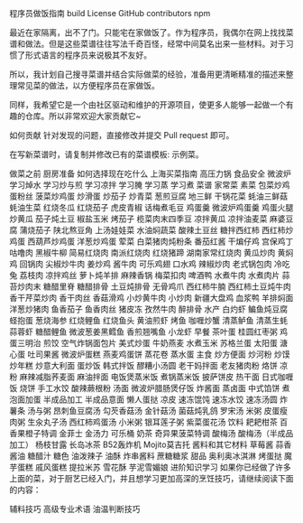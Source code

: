 程序员做饭指南
build License GitHub contributors npm

最近在家隔离，出不了门。只能宅在家做饭了。作为程序员，我偶尔在网上找找菜谱和做法。但是这些菜谱往往写法千奇百怪，经常中间莫名出来一些材料。对于习惯了形式语言的程序员来说极其不友好。

所以，我计划自己搜寻菜谱并结合实际做菜的经验，准备用更清晰精准的描述来整理常见菜的做法，以方便程序员在家做饭。

同样，我希望它是一个由社区驱动和维护的开源项目，使更多人能够一起做一个有趣的仓库。所以非常欢迎大家贡献它~

如何贡献
针对发现的问题，直接修改并提交 Pull request 即可。

在写新菜谱时，请复制并修改已有的菜谱模板: 示例菜。

做菜之前
厨房准备
如何选择现在吃什么
上海买菜指南
高压力锅
食品安全
微波炉
学习焯水
学习炒与煎
学习凉拌
学习腌
学习蒸
学习煮
菜谱
家常菜
素菜
包菜炒鸡蛋粉丝
菠菜炒鸡蛋
炒滑蛋
炒茄子
炒青菜
葱煎豆腐
地三鲜
干锅花菜
蚝油三鲜菇
蚝油生菜
红烧冬瓜
红烧茄子
虎皮青椒
话梅煮毛豆
鸡蛋羹
微波炉鸡蛋羹
鸡蛋火腿炒黄瓜
茄子炖土豆
椒盐玉米
烤茄子
榄菜肉末四季豆
凉拌黄瓜
凉拌油麦菜
麻婆豆腐
蒲烧茄子
陕北熬豆角
上汤娃娃菜
水油焖蔬菜
酸辣土豆丝
糖拌西红柿
西红柿炒鸡蛋
西葫芦炒鸡蛋
洋葱炒鸡蛋
荤菜
白菜猪肉炖粉条
番茄红酱
干煸仔鸡
宫保鸡丁
咕噜肉
黑椒牛柳
简易红烧肉
南派红烧肉
红烧猪蹄
湖南家常红烧肉
黄瓜炒肉
黄焖鸡
回锅肉
尖椒炒牛肉
姜炒鸡
酱牛肉
可乐鸡翅
口水鸡
辣椒炒肉
老式锅包肉
冷吃兔
荔枝肉
凉拌鸡丝
萝卜炖羊排
麻辣香锅
梅菜扣肉
啤酒鸭
水煮牛肉
水煮肉片
蒜苔炒肉末
糖醋里脊
糖醋排骨
土豆炖排骨
无骨鸡爪
西红柿牛腩
西红柿土豆炖牛肉
香干芹菜炒肉
香干肉丝
香菇滑鸡
小炒黄牛肉
小炒肉
新疆大盘鸡
血浆鸭
羊排焖面
洋葱炒猪肉
鱼香茄子
鱼香肉丝
猪皮冻
孜然牛肉
醉排骨
水产
白灼虾
鳊鱼炖豆腐
蛏抱蛋
葱烧海参
红烧鲤鱼
红烧鱼头
黄油煎虾
烤鱼
咖喱炒蟹
清蒸鲈鱼
清蒸生蚝
蒜蓉虾
糖醋鲤鱼
微波葱姜黑鳕鱼
香煎翘嘴鱼
小龙虾
早餐
茶叶蛋
桂圆红枣粥
鸡蛋三明治
煎饺
空气炸锅面包片
美式炒蛋
牛奶燕麦
水煮玉米
苏格兰蛋
太阳蛋
溏心蛋
吐司果酱
微波炉蛋糕
燕麦鸡蛋饼
蒸花卷
蒸水蛋
主食
炒方便面
炒河粉
炒馍
炒年糕
炒意大利面
蛋炒饭
韩式拌饭
醪糟小汤圆
老干妈拌面
老友猪肉粉
烙饼
凉粉
麻辣减脂荞麦面
麻油拌面
电饭煲蒸米饭
煮锅蒸米饭
披萨饼皮
热干面
日式咖喱饭
烧饼
手工水饺
酸辣蕨根粉
汤面
微波炉腊肠煲仔饭
炸酱面
蒸卤面
中式馅饼
煮泡面加蛋
半成品加工
半成品意面
懒人蛋挞
凉皮
速冻馄饨
速冻水饺
速冻汤圆
炸薯条
汤与粥
昂刺鱼豆腐汤
勾芡香菇汤
金针菇汤
菌菇炖乳鸽
罗宋汤
米粥
皮蛋瘦肉粥
生汆丸子汤
西红柿鸡蛋汤
小米粥
银耳莲子粥
紫菜蛋花汤
饮料
耙耙柑茶
百香果橙子特调
金菲士
金汤力
可乐桶
奶茶
奇异果菠菜特调
酸梅汤
酸梅汤（半成品加工）
杨枝甘露
长岛冰茶
B52轰炸机
Mojito莫吉托
酱料和其它材料
草莓酱
蒜香酱油
糖醋汁
糖色
油泼辣子
油酥
炸串酱料
蔗糖糖浆
甜品
奥利奥冰淇淋
烤蛋挞
魔芋蛋糕
戚风蛋糕
提拉米苏
雪花酥
芋泥雪媚娘
进阶知识学习
如果你已经做了许多上面的菜，对于厨艺已经入门，并且想学习更加高深的烹饪技巧，请继续阅读下面的内容：

辅料技巧
高级专业术语
油温判断技巧
